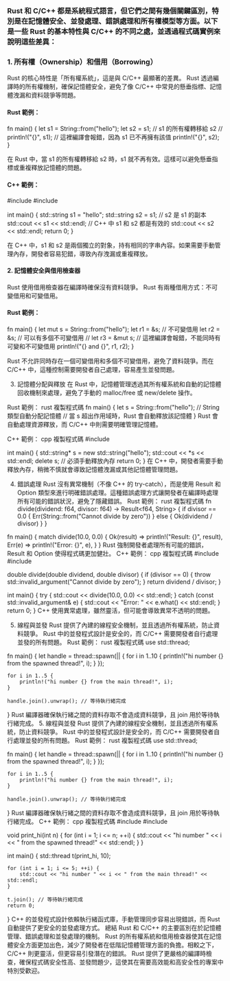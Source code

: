 ### Rust 和 C/C++ 都是系統程式語言，但它們之間有幾個關鍵區別，特別是在記憶體安全、並發處理、錯誤處理和所有權模型等方面。以下是一些 Rust 的基本特性與 C/C++ 的不同之處，並透過程式碼實例來說明這些差異：


### 1. 所有權（Ownership）和借用（Borrowing）
Rust 的核心特性是「所有權系統」，這是與 C/C++ 最顯著的差異。 
Rust 透過編譯時的所有權機制，確保記憶體安全，避免了像 C/C++ 中常見的懸垂指標、記憶體洩漏和資料競爭等問題。

#### Rust 範例：

  fn main() {
      let s1 = String::from("hello");
      let s2 = s1; // s1 的所有權轉移給 s2
      // println!("{}", s1); // 這裡編譯會報錯，因為 s1 已不再擁有該值
      println!("{}", s2);
  }

在 Rust 中，當 s1 的所有權轉移給 s2 時，s1 就不再有效。這樣可以避免懸垂指標或重複釋放記憶體的問題。


#### C++ 範例：

  #include <iostream>
  #include <string>
  
  int main() {
      std::string s1 = "hello";
      std::string s2 = s1; // s2 是 s1 的副本
      std::cout << s1 << std::endl; // C++ 中 s1 和 s2 都是有效的
      std::cout << s2 << std::endl;
      return 0;
  }
  
在 C++ 中，s1 和 s2 是兩個獨立的對象，持有相同的字串內容。如果需要手動管理內存，開發者容易犯錯，導致內存洩漏或重複釋放。

#### 2. 記憶體安全與借用檢查器

Rust 使用借用檢查器在編譯時確保沒有資料競爭。 Rust 有兩種借用方式：不可變借用和可變借用。

#### Rust 範例：

  fn main() {
      let mut s = String::from("hello");
      let r1 = &s; // 不可變借用
      let r2 = &s; // 可以有多個不可變借用
      // let r3 = &mut s; // 這裡編譯會報錯，不能同時有可變和不可變借用
      println!("{} and {}", r1, r2);
  }
  
Rust 不允許同時存在一個可變借用和多個不可變借用，避免了資料競爭。而在 C/C++ 中，這種控制需要開發者自己處理，容易產生並發問題。

3. 記憶體分配與釋放
在 Rust 中，記憶體管理透過其所有權系統和自動的記憶體回收機制來處理，避免了手動的 malloc/free 或 new/delete 操作。

Rust 範例：
rust
複製程式碼
fn main() {
    let s = String::from("hello"); // String 類型自動分配記憶體
    // 當 s 超出作用域時，Rust 會自動釋放該記憶體
}
Rust 會自動處理資源釋放，而 C/C++ 中則需要明確管理記憶體。

C++ 範例：
cpp
複製程式碼
#include <iostream>

int main() {
    std::string* s = new std::string("hello");
    std::cout << *s << std::endl;
    delete s; // 必須手動釋放內存
    return 0;
}
在 C++ 中，開發者需要手動釋放內存，稍微不慎就會導致記憶體洩漏或其他記憶體管理問題。

4. 錯誤處理
Rust 沒有異常機制（不像 C++ 的 try-catch），而是使用 Result 和 Option 類型來進行明確錯誤處理。這種錯誤處理方式讓開發者在編譯時處理所有可能的錯誤狀況，避免了隱藏錯誤。
Rust 範例：
rust
複製程式碼
fn divide(dividend: f64, divisor: f64) -> Result<f64, String> {
    if divisor == 0.0 {
        Err(String::from("Cannot divide by zero"))
    } else {
        Ok(dividend / divisor)
    }
}

fn main() {
    match divide(10.0, 0.0) {
        Ok(result) => println!("Result: {}", result),
        Err(e) => println!("Error: {}", e),
    }
}
Rust 強制開發者處理所有可能的錯誤，Result 和 Option 使得程式碼更加健壯。
C++ 範例：
cpp
複製程式碼
#include <iostream>
#include <stdexcept>

double divide(double dividend, double divisor) {
    if (divisor == 0) {
        throw std::invalid_argument("Cannot divide by zero");
    }
    return dividend / divisor;
}

int main() {
    try {
        std::cout << divide(10.0, 0.0) << std::endl;
    } catch (const std::invalid_argument& e) {
        std::cout << "Error: " << e.what() << std::endl;
    }
    return 0;
}
C++ 使用異常處理，雖然靈活，但可能會導致異常不透明的問題。

5. 線程與並發
Rust 提供了內建的線程安全機制，並且透過所有權系統，防止資料競爭。 Rust 中的並發程式設計是安全的，而 C/C++ 需要開發者自行處理並發的所有問題。
Rust 範例：
rust
複製程式碼
use std::thread;

fn main() {
    let handle = thread::spawn(|| {
        for i in 1..10 {
            println!("hi number {} from the spawned thread!", i);
        }
    });

    for i in 1..5 {
        println!("hi number {} from the main thread!", i);
    }

    handle.join().unwrap(); // 等待執行緒完成
}
Rust 編譯器確保執行緒之間的資料存取不會造成資料競爭，且 join 用於等待執行緒完成。
5. 線程與並發
Rust 提供了內建的線程安全機制，並且透過所有權系統，防止資料競爭。 Rust 中的並發程式設計是安全的，而 C/C++ 需要開發者自行處理並發的所有問題。
Rust 範例：
rust
複製程式碼
use std::thread;

fn main() {
    let handle = thread::spawn(|| {
        for i in 1..10 {
            println!("hi number {} from the spawned thread!", i);
        }
    });

    for i in 1..5 {
        println!("hi number {} from the main thread!", i);
    }

    handle.join().unwrap(); // 等待執行緒完成
}
Rust 編譯器確保執行緒之間的資料存取不會造成資料競爭，且 join 用於等待執行緒完成。
C++ 範例：
cpp
複製程式碼
#include <iostream>
#include <thread>

void print_hi(int n) {
    for (int i = 1; i <= n; ++i) {
        std::cout << "hi number " << i << " from the spawned thread!" << std::endl;
    }
}

int main() {
    std::thread t(print_hi, 10);

    for (int i = 1; i <= 5; ++i) {
        std::cout << "hi number " << i << " from the main thread!" << std::endl;
    }

    t.join(); // 等待執行緒完成
    return 0;
}
C++ 的並發程式設計依賴執行緒函式庫，手動管理同步容易出現錯誤，而 Rust 自動提供了更安全的並發處理方式。
總結
Rust 和 C/C++ 的主要區別在於記憶體管理、錯誤處理和並發處理的機制。 Rust 的所有權系統和借用檢查器使其在記憶體安全方面更加出色，減少了開發者在低階記憶體管理方面的負擔。相較之下，C/C++ 則更靈活，但更容易引發潛在的錯誤。 Rust 提供了更嚴格的編譯時檢查，確保程式碼安全性高、並發問題少，這使其在需要高效能和高安全性的專案中特別受歡迎。

